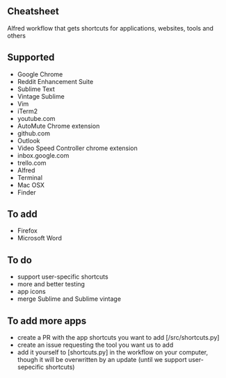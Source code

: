 Cheatsheet
----------

Alfred workflow that gets shortcuts for applications, websites, tools and others

Supported
---------
- Google Chrome
- Reddit Enhancement Suite
- Sublime Text
- Vintage Sublime
- Vim
- iTerm2
- youtube.com
- AutoMute Chrome extension
- github.com
- Outlook
- Video Speed Controller chrome extension
- inbox.google.com
- trello.com
- Alfred
- Terminal
- Mac OSX
- Finder

To add
------
- Firefox
- Microsoft Word

To do
------
- support user-specific shortcuts
- more and better testing
- app icons
- merge Sublime and Sublime vintage

To add more apps
----------------
- create a PR with the app shortcuts you want to add [/src/shortcuts.py]
- create an issue requesting the tool you want us to add
- add it yourself to [shortcuts.py] in the workflow on your computer, though it will be overwritten by an update (until we support user-sepecific shortcuts)
